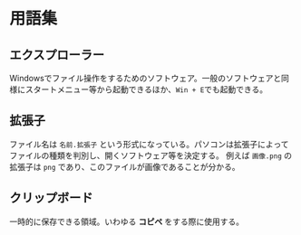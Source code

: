 # 用語集

## エクスプローラー

Windowsでファイル操作をするためのソフトウェア。一般のソフトウェアと同様にスタートメニュー等から起動できるほか、`Win + E`でも起動できる。

## 拡張子

ファイル名は `名前.拡張子` という形式になっている。パソコンは拡張子によってファイルの種類を判別し、開くソフトウェア等を決定する。
例えば `画像.png` の拡張子は `png` であり、このファイルが画像であることが分かる。

## クリップボード

一時的に保存できる領域。いわゆる **コピペ** をする際に使用する。